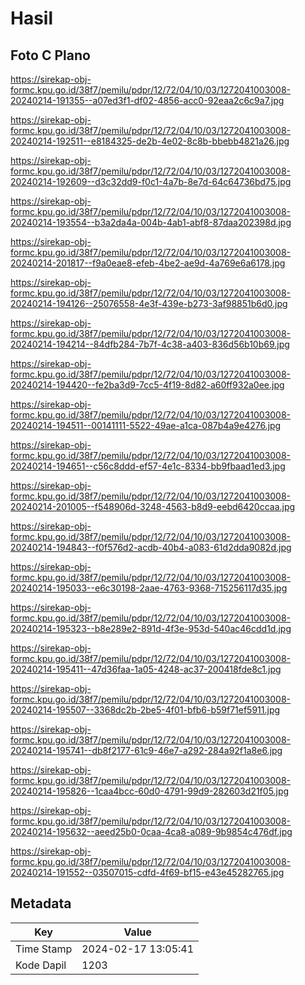 # Hasil

## Foto C Plano

https://sirekap-obj-formc.kpu.go.id/38f7/pemilu/pdpr/12/72/04/10/03/1272041003008-20240214-191355--a07ed3f1-df02-4856-acc0-92eaa2c6c9a7.jpg

https://sirekap-obj-formc.kpu.go.id/38f7/pemilu/pdpr/12/72/04/10/03/1272041003008-20240214-192511--e8184325-de2b-4e02-8c8b-bbebb4821a26.jpg

https://sirekap-obj-formc.kpu.go.id/38f7/pemilu/pdpr/12/72/04/10/03/1272041003008-20240214-192609--d3c32dd9-f0c1-4a7b-8e7d-64c64736bd75.jpg

https://sirekap-obj-formc.kpu.go.id/38f7/pemilu/pdpr/12/72/04/10/03/1272041003008-20240214-193554--b3a2da4a-004b-4ab1-abf8-87daa202398d.jpg

https://sirekap-obj-formc.kpu.go.id/38f7/pemilu/pdpr/12/72/04/10/03/1272041003008-20240214-201817--f9a0eae8-efeb-4be2-ae9d-4a769e6a6178.jpg

https://sirekap-obj-formc.kpu.go.id/38f7/pemilu/pdpr/12/72/04/10/03/1272041003008-20240214-194126--25076558-4e3f-439e-b273-3af98851b6d0.jpg

https://sirekap-obj-formc.kpu.go.id/38f7/pemilu/pdpr/12/72/04/10/03/1272041003008-20240214-194214--84dfb284-7b7f-4c38-a403-836d56b10b69.jpg

https://sirekap-obj-formc.kpu.go.id/38f7/pemilu/pdpr/12/72/04/10/03/1272041003008-20240214-194420--fe2ba3d9-7cc5-4f19-8d82-a60ff932a0ee.jpg

https://sirekap-obj-formc.kpu.go.id/38f7/pemilu/pdpr/12/72/04/10/03/1272041003008-20240214-194511--00141111-5522-49ae-a1ca-087b4a9e4276.jpg

https://sirekap-obj-formc.kpu.go.id/38f7/pemilu/pdpr/12/72/04/10/03/1272041003008-20240214-194651--c56c8ddd-ef57-4e1c-8334-bb9fbaad1ed3.jpg

https://sirekap-obj-formc.kpu.go.id/38f7/pemilu/pdpr/12/72/04/10/03/1272041003008-20240214-201005--f548906d-3248-4563-b8d9-eebd6420ccaa.jpg

https://sirekap-obj-formc.kpu.go.id/38f7/pemilu/pdpr/12/72/04/10/03/1272041003008-20240214-194843--f0f576d2-acdb-40b4-a083-61d2dda9082d.jpg

https://sirekap-obj-formc.kpu.go.id/38f7/pemilu/pdpr/12/72/04/10/03/1272041003008-20240214-195033--e6c30198-2aae-4763-9368-715256117d35.jpg

https://sirekap-obj-formc.kpu.go.id/38f7/pemilu/pdpr/12/72/04/10/03/1272041003008-20240214-195323--b8e289e2-891d-4f3e-953d-540ac46cdd1d.jpg

https://sirekap-obj-formc.kpu.go.id/38f7/pemilu/pdpr/12/72/04/10/03/1272041003008-20240214-195411--47d36faa-1a05-4248-ac37-200418fde8c1.jpg

https://sirekap-obj-formc.kpu.go.id/38f7/pemilu/pdpr/12/72/04/10/03/1272041003008-20240214-195507--3368dc2b-2be5-4f01-bfb6-b59f71ef5911.jpg

https://sirekap-obj-formc.kpu.go.id/38f7/pemilu/pdpr/12/72/04/10/03/1272041003008-20240214-195741--db8f2177-61c9-46e7-a292-284a92f1a8e6.jpg

https://sirekap-obj-formc.kpu.go.id/38f7/pemilu/pdpr/12/72/04/10/03/1272041003008-20240214-195826--1caa4bcc-60d0-4791-99d9-282603d21f05.jpg

https://sirekap-obj-formc.kpu.go.id/38f7/pemilu/pdpr/12/72/04/10/03/1272041003008-20240214-195632--aeed25b0-0caa-4ca8-a089-9b9854c476df.jpg

https://sirekap-obj-formc.kpu.go.id/38f7/pemilu/pdpr/12/72/04/10/03/1272041003008-20240214-191552--03507015-cdfd-4f69-bf15-e43e45282765.jpg


## Metadata

| Key        | Value               |
| ---------- | ------------------- |
| Time Stamp | 2024-02-17 13:05:41 |
| Kode Dapil | 1203                |



